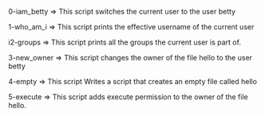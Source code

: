 0-iam_betty => This script switches the current user to the user betty

1-who_am_i => This script  prints the effective username of the current user

i2-groups => This script prints all the groups the current user is part of.

3-new_owner => This script changes the owner of the file hello to the user betty

4-empty => This script Writes a script that creates an empty file called hello

5-execute => This script adds execute permission to the owner of the file hello.
